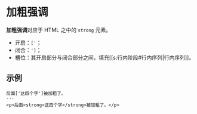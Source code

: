 # 加粗强调

**加粗强调**对应于 HTML 之中的 `strong` 元素。

- 开启：`['`；
- 闭合：`']`；
- 槽位：其开启部分与闭合部分之间，填充[[s:行内阶段#行内序列|行内序列]]。

## 示例

```example
后面['这四个字']被加粗了。
···
<p>后面<strong>这四个字</strong>被加粗了。</p>
```
